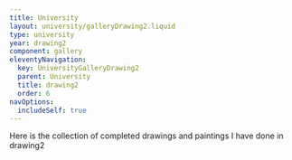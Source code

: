 ```yaml
---
title: University
layout: university/galleryDrawing2.liquid
type: university
year: drawing2
component: gallery
eleventyNavigation:
  key: UniversityGalleryDrawing2
  parent: University
  title: drawing2
  order: 6
navOptions:
  includeSelf: true
---
```


Here is the collection of completed drawings and paintings I have done in drawing2
